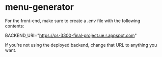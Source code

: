 # menu-generator

For the front-end, make sure to create a .env file with the following contents:

BACKEND_URI="https://cs-3300-final-project.ue.r.appspot.com"

If you're not using the deployed backend, change that URL to anything you want.
